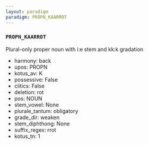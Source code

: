 ```yaml
---
layout: paradigm
paradigm: PROPN_KAARROT
---
```

### ` PROPN_KAARROT `

Plural-only proper noun with i:e stem and kk:k gradation
* harmony: back
* upos: PROPN
* kotus_av: K
* possessive: False
* clitics: False
* deletion: rot
* pos: NOUN
* stem_vowel: None
* plurale_tantum: obligatory
* grade_dir: weaken
* stem_diphthong: None
* suffix_regex: rrot
* kotus_tn: 1
